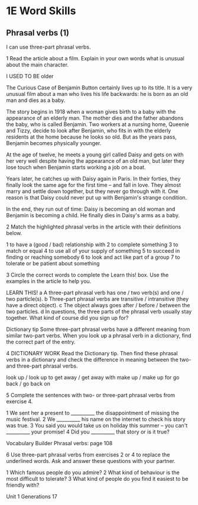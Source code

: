 # 1E Word Skills

## Phrasal verbs (1)
I can use three-part phrasal verbs.

1 Read the article about a film. Explain in your own words what is unusual about the main character.

I USED TO BE older

The Curious Case of Benjamin Button certainly lives up to its title. It is a very unusual film about a man who lives his life backwards: he is born as an old man and dies as a baby.

The story begins in 1918 when a woman gives birth to a baby with the appearance of an elderly man. The mother dies and the father abandons the baby, who is called Benjamin. Two workers at a nursing home, Queenie and Tizzy, decide to look after Benjamin, who fits in with the elderly residents at the home because he looks so old. But as the years pass, Benjamin becomes physically younger.

At the age of twelve, he meets a young girl called Daisy and gets on with her very well despite having the appearance of an old man, but later they lose touch when Benjamin starts working a job on a boat.

Years later, he catches up with Daisy again in Paris. In their forties, they finally look the same age for the first time – and fall in love. They almost marry and settle down together, but they never go through with it. One reason is that Daisy could never put up with Benjamin's strange condition.

In the end, they run out of time: Daisy is becoming an old woman and Benjamin is becoming a child. He finally dies in Daisy's arms as a baby.

2 Match the highlighted phrasal verbs in the article with their definitions below.

1 to have a (good / bad) relationship with
2 to complete something
3 to match or equal
4 to use all of your supply of something
5 to succeed in finding or reaching somebody
6 to look and act like part of a group
7 to tolerate or be patient about something

3 Circle the correct words to complete the Learn this! box. Use the examples in the article to help you.

LEARN THIS!
a A three-part phrasal verb has one / two verb(s) and one / two particle(s).
b Three-part phrasal verbs are transitive / intransitive (they have a direct object).
c The object always goes after / before / between the two particles.
d In questions, the three parts of the phrasal verb usually stay together.
What kind of course did you sign up for?

Dictionary tip
Some three-part phrasal verbs have a different meaning from similar two-part verbs. When you look up a phrasal verb in a dictionary, find the correct part of the entry.

4 DICTIONARY WORK Read the Dictionary tip. Then find these phrasal verbs in a dictionary and check the difference in meaning between the two- and three-part phrasal verbs.

look up / look up to   get away / get away with
make up / make up for   go back / go back on

5 Complete the sentences with two- or three-part phrasal verbs from exercise 4.

1 We sent her a present to __________ the disappointment of missing the music festival.
2 We __________ his name on the internet to check his story was true.
3 You said you would take us on holiday this summer – you can't __________ your promise!
4 Did you __________ that story or is it true?

Vocabulary Builder Phrasal verbs: page 108

6 Use three-part phrasal verbs from exercises 2 or 4 to replace the underlined words. Ask and answer these questions with your partner.

1 Which famous people do you admire?
2 What kind of behaviour is the most difficult to tolerate?
3 What kind of people do you find it easiest to be friendly with?

Unit 1 Generations 17
